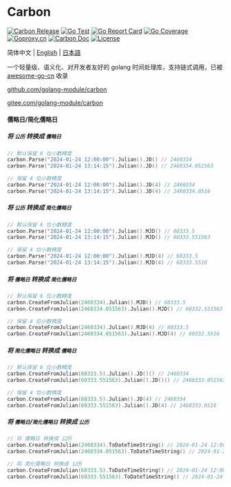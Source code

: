 # Carbon

[![Carbon Release](https://img.shields.io/github/release/golang-module/carbon.svg)](https://github.com/golang-module/carbon/releases)
[![Go Test](https://github.com/golang-module/carbon/actions/workflows/test.yml/badge.svg)](https://github.com/golang-module/carbon/actions)
[![Go Report Card](https://goreportcard.com/badge/github.com/golang-module/carbon/v2)](https://goreportcard.com/report/github.com/golang-module/carbon/v2)
[![Go Coverage](https://codecov.io/gh/golang-module/carbon/branch/master/graph/badge.svg)](https://codecov.io/gh/golang-module/carbon)
[![Goproxy.cn](https://goproxy.cn/stats/github.com/golang-module/carbon/badges/download-count.svg)](https://goproxy.cn)
[![Carbon Doc](https://img.shields.io/badge/go.dev-reference-brightgreen?logo=go&logoColor=white&style=flat)](https://pkg.go.dev/github.com/golang-module/carbon/v2)
[![License](https://img.shields.io/github/license/golang-module/carbon)](https://github.com/golang-module/carbon/blob/master/LICENSE)

简体中文 | [English](README.md) | [日本語](README.jp.md)

一个轻量级、语义化、对开发者友好的 golang 时间处理库，支持链式调用，已被 [awesome-go-cn](https://github.com/yinggaozhen/awesome-go-cn#日期和时间 "awesome-go-cn") 收录

[github.com/golang-module/carbon](https://github.com/golang-module/carbon "github.com/golang-module/carbon")

[gitee.com/golang-module/carbon](https://gitee.com/golang-module/carbon "gitee.com/golang-module/carbon")

#### 儒略日/简化儒略日

##### 将 `公历` 转换成 `儒略日`
```go
// 默认保留 6 位小数精度
carbon.Parse("2024-01-24 12:00:00").Julian().JD() // 2460334
carbon.Parse("2024-01-24 13:14:15").Julian().JD() // 2460334.051563

// 保留 4 位小数精度
carbon.Parse("2024-01-24 12:00:00").Julian().JD(4) // 2460334
carbon.Parse("2024-01-24 13:14:15").Julian().JD(4) // 2460334.0516
```

##### 将 `公历` 转换成 `简化儒略日`
```go
// 默认保留 6 位小数精度
carbon.Parse("2024-01-24 12:00:00").Julian().MJD() // 60333.5
carbon.Parse("2024-01-24 13:14:15").Julian().MJD() // 60333.551563

// 保留 4 位小数精度
carbon.Parse("2024-01-24 12:00:00").Julian().MJD(4) // 60333.5
carbon.Parse("2024-01-24 13:14:15").Julian().MJD(4) // 60333.5516
```

##### 将 `儒略日` 转换成 `简化儒略日`
```go
// 默认保留 6 位小数精度
carbon.CreateFromJulian(2460334).Julian().MJD() // 60333.5
carbon.CreateFromJulian(2460334.051563).Julian().MJD() // 60332.551563

// 保留 4 位小数精度
carbon.CreateFromJulian(2460334).Julian().MJD(4) // 60333.5
carbon.CreateFromJulian(2460334.051563).Julian().MJD(4) // 60332.5516
```

##### 将 `简化儒略日` 转换成 `儒略日`
```go
// 默认保留 6 位小数精度
carbon.CreateFromJulian(60333.5).Julian().JD()() // 2460334
carbon.CreateFromJulian(60333.551563).Julian().JD()() // 2460333.051563

// 保留 4 位小数精度
carbon.CreateFromJulian(60333.5).Julian().JD(4) // 2460334
carbon.CreateFromJulian(60333.551563).Julian().JD(4) // 2460333.0516
```

##### 将 `儒略日`/`简化儒略日` 转换成 `公历`
```go
// 将 儒略日 转换成 公历
carbon.CreateFromJulian(2460334).ToDateTimeString() // 2024-01-24 12:00:00
carbon.CreateFromJulian(2460334.051563).ToDateTimeString() // 2024-01-24 13:14:15

// 将 简化儒略日 转换成 公历
carbon.CreateFromJulian(60333.5).ToDateTimeString() // 2024-01-24 12:00:00
carbon.CreateFromJulian(60333.551563).ToDateTimeString() // 2024-01-24 13:14:15
```


